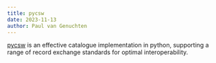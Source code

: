 ```yaml
---
title: pycsw
date: 2023-11-13
author: Paul van Genuchten
---
```


[pycsw](https://pycsw.org) is an effective catalogue implementation in python, supporting a range of record exchange standards for optimal interoperability.

